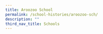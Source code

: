 ```yaml
---
title: Aroozoo School
permalink: /school-histories/aroozoo-sch/
description: ""
third_nav_title: Schools
---
```


